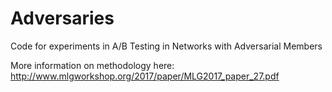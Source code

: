 # Adversaries
Code for experiments in A/B Testing in Networks with Adversarial Members

More information on methodology here: 
http://www.mlgworkshop.org/2017/paper/MLG2017_paper_27.pdf
